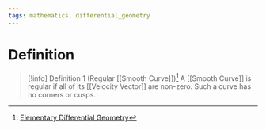```yaml
---
tags: mathematics, differential_geometry
---
```


# Definition

> [!info] Definition 1 (Regular [[Smooth Curve]])[^1]
> A [[Smooth Curve]] is regular if all of its [[Velocity Vector]] are non-zero. Such a curve has no corners or cusps.

[^1]: [Elementary Differential Geometry](zotero://open-pdf/library/items/F6CCEWIU?page=36)